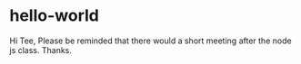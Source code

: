 # hello-world

Hi Tee,
Please be reminded that there would a short meeting after the node js class.
Thanks.
